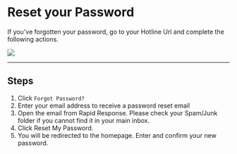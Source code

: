 # Reset your Password

If you've forgotten your password, go to your Hotline Url and complete the following actions.

![](https://s3.amazonaws.com/helpscout.net/docs/assets/5ed94c0604286306f804acfb/images/5fe95093495a886ca78280db/file-ol8wABHXg0.png)

***

## Steps

1. Click `Forgot Password?`
2. Enter your email address to receive a password reset email
3. Open the email from Rapid Response. Please check your Spam/Junk folder if you cannot find it in your main inbox.
4. Click Reset My Password.
5. You will be redirected to the homepage. Enter and confirm your new password.
